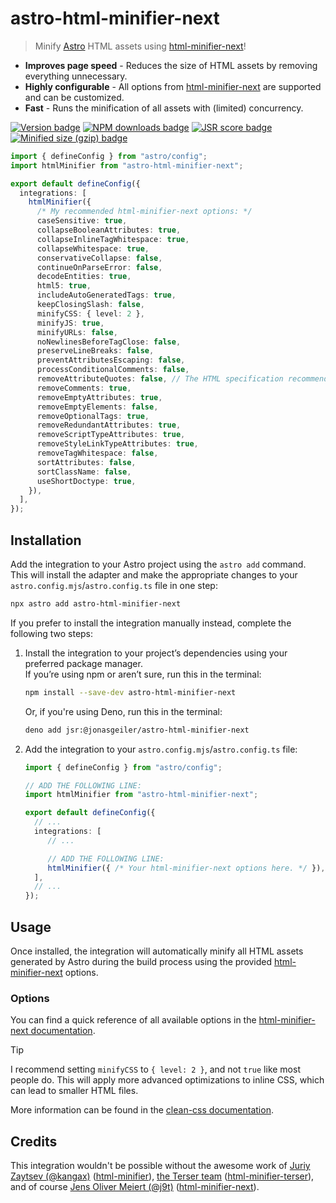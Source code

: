 # astro-html-minifier-next

> Minify [Astro][astro] HTML assets using [html-minifier-next][html-minifier-next]!

- **Improves page speed** - Reduces the size of HTML assets by removing everything unnecessary.
- **Highly configurable** - All options from [html-minifier-next][html-minifier-next] are supported and can be customized.
- **Fast** - Runs the minification of all assets with (limited) concurrency.

[![Version badge](https://img.shields.io/npm/v/astro-html-minifier-next?style=for-the-badge&label=Version&labelColor=2a2d35&color=f2ebf4)][latest-release]
[![NPM downloads badge](https://img.shields.io/npm/d18m/astro-html-minifier-next?style=for-the-badge&label=NPM%20Downloads&labelColor=2a2d35&color=e13fa0&cacheSeconds=86400)][package-on-npm]
[![JSR score badge](https://jsr.io/badges/@jonasgeiler/astro-html-minifier-next/score?style=for-the-badge&label=Score&logoColor=fff&labelColor=2a2d35&color=f2ebf4&cacheSeconds=86400)][package-on-jsr]
[![Minified size (gzip) badge](https://img.shields.io/bundlejs/size/astro-html-minifier-next?style=for-the-badge&labelColor=2a2d35&color=e13fa0&cacheSeconds=86400)][package-on-bundlejs]

```typescript
import { defineConfig } from "astro/config";
import htmlMinifier from "astro-html-minifier-next";

export default defineConfig({
  integrations: [
    htmlMinifier({
      /* My recommended html-minifier-next options: */
      caseSensitive: true,
      collapseBooleanAttributes: true,
      collapseInlineTagWhitespace: true,
      collapseWhitespace: true,
      conservativeCollapse: false,
      continueOnParseError: false,
      decodeEntities: true,
      html5: true,
      includeAutoGeneratedTags: true,
      keepClosingSlash: false,
      minifyCSS: { level: 2 },
      minifyJS: true,
      minifyURLs: false,
      noNewlinesBeforeTagClose: false,
      preserveLineBreaks: false,
      preventAttributesEscaping: false,
      processConditionalComments: false,
      removeAttributeQuotes: false, // The HTML specification recommends to always use quotes, but technically they are optional in some cases.
      removeComments: true,
      removeEmptyAttributes: true,
      removeEmptyElements: false,
      removeOptionalTags: true,
      removeRedundantAttributes: true,
      removeScriptTypeAttributes: true,
      removeStyleLinkTypeAttributes: true,
      removeTagWhitespace: false,
      sortAttributes: false,
      sortClassName: false,
      useShortDoctype: true,
    }),
  ],
});
```

## Installation

Add the integration to your Astro project using the `astro add` command.  
This will install the adapter and make the appropriate changes to your
`astro.config.mjs`/`astro.config.ts` file in one step:
```bash
npx astro add astro-html-minifier-next
```
If you prefer to install the integration manually instead, complete the
following two steps:
1. Install the integration to your project’s dependencies using your preferred
   package manager.  
   If you’re using npm or aren’t sure, run this in the terminal:
   ```bash
   npm install --save-dev astro-html-minifier-next
   ```
   Or, if you're using Deno, run this in the terminal:
   ```bash
   deno add jsr:@jonasgeiler/astro-html-minifier-next
   ```
2. Add the integration to your `astro.config.mjs`/`astro.config.ts` file:
   ```typescript
   import { defineConfig } from "astro/config";
   
   // ADD THE FOLLOWING LINE:
   import htmlMinifier from "astro-html-minifier-next";

   export default defineConfig({
     // ...
     integrations: [
        // ...
   
        // ADD THE FOLLOWING LINE:
        htmlMinifier({ /* Your html-minifier-next options here. */ }),
     ],
     // ...
   });
   ```

## Usage

Once installed, the integration will automatically minify all HTML assets
generated by Astro during the build process using the provided
[html-minifier-next][html-minifier-next] options.

### Options

You can find a quick reference of all available options in the
[html-minifier-next documentation][html-minifier-next-options].

> [!TIP]
> I recommend setting `minifyCSS` to `{ level: 2 }`, and not `true` like
> most people do. This will apply more advanced optimizations to inline CSS,
> which can lead to smaller HTML files.
> 
> More information can be found in the [clean-css documentation][clean-css].

## Credits

This integration wouldn't be possible without the awesome work of
[Juriy Zaytsev (@kangax)][@kangax] ([html-minifier][html-minifier]),
[the Terser team][@terser] ([html-minifier-terser][html-minifier-terser]), and
of course [Jens Oliver Meiert (@j9t)][@j9t] ([html-minifier-next][html-minifier-next]).

[astro]: https://astro.build/
[html-minifier-next]: https://www.npmjs.com/package/html-minifier-next
[html-minifier-next-options]: https://www.npmjs.com/package/html-minifier-next#user-content-options-quick-reference
[latest-release]: https://github.com/jonasgeiler/astro-html-minifier-next/releases/latest
[package-on-bundlejs]: https://bundlejs.com/?q=astro-html-minifier-next
[package-on-jsr]: https://jsr.io/@jonasgeiler/astro-html-minifier-next
[package-on-npm]: https://www.npmjs.com/package/astro-html-minifier-next
[clean-css]: https://www.npmjs.com/package/clean-css
[@kangax]: https://github.com/kangax
[html-minifier]: https://github.com/kangax/html-minifier
[@terser]: https://github.com/terser
[html-minifier-terser]: https://github.com/terser/html-minifier-terser
[@j9t]: https://github.com/j9t
